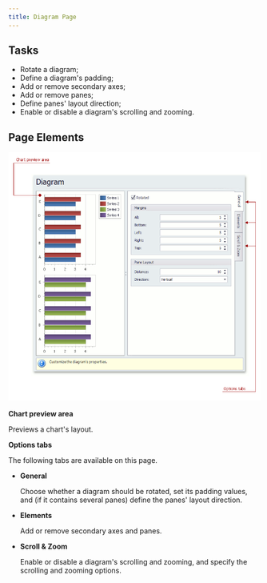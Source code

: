 ```yaml
---
title: Diagram Page
---
```

## Tasks
* Rotate a diagram;
* Define a diagram's padding;
* Add or remove secondary axes;
* Add or remove panes;
* Define panes' layout direction;
* Enable or disable a diagram's scrolling and zooming.

## Page Elements
![ChartWizard_DiagramTab](../../../images/Img7233.png)

**Chart preview area**

Previews a chart's layout.

**Options tabs**

The following  tabs are available on this page.
* **General**
	
	Choose whether a diagram should be rotated, set its padding values, and (if it contains several panes) define the panes' layout direction.
* **Elements**
	
	Add or remove secondary axes and panes.
* **Scroll &amp; Zoom**
	
	Enable or disable a diagram's scrolling and zooming, and specify the scrolling and zooming options.